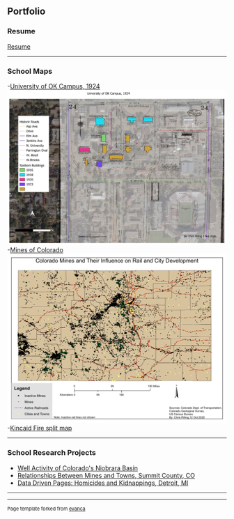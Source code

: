 ## Portfolio

### Resume
[Resume](pdf/Resume.pdf)


---

### School Maps 

-[University of OK Campus, 1924](pdf/Lab_9_Map_2.pdf) 
<img src="images/Lab_9_Map_2.jpg?raw=true"/><br/>
-[Mines of Colorado](https://arcg.is/1zmqWS0)
<img src="images/Colorado_Mines.pdf?raw=true"/><br/>
-[Kincaid Fire split map](https://crilling86.users.earthengine.app/view/kincade-fire)

---


### School Research Projects

- [Well Activity of Colorado's Niobrara Basin](pdf/Nio_Basin.pdf)
- [Relationships Between Mines and Towns, Summit County, CO](pdf/Relationships.pdf)
- [Data Driven Pages: Homicides and Kidnappings, Detroit, MI](pdf/Lab_10.pdf)

---




---
<p style="font-size:11px">Page template forked from <a href="https://github.com/evanca/quick-portfolio">evanca</a></p>
<!-- Remove above link if you don't want to attibute -->
